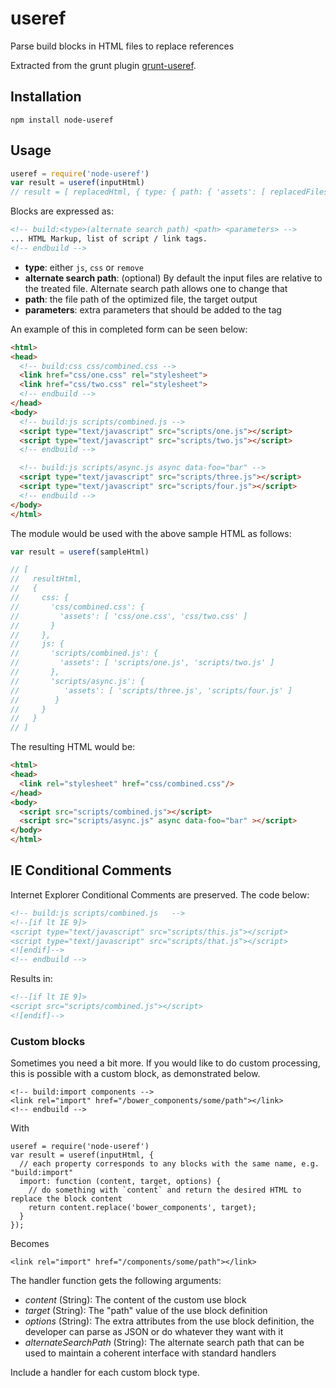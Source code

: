 # useref

Parse build blocks in HTML files to replace references

Extracted from the grunt plugin [grunt-useref](https://github.com/pajtai/grunt-useref).

## Installation

```
npm install node-useref
```

## Usage

```js
useref = require('node-useref')
var result = useref(inputHtml)
// result = [ replacedHtml, { type: { path: { 'assets': [ replacedFiles] }}} ]
```


Blocks are expressed as:

```html
<!-- build:<type>(alternate search path) <path> <parameters> -->
... HTML Markup, list of script / link tags.
<!-- endbuild -->
```

- **type**: either `js`, `css` or `remove`
- **alternate search path**: (optional) By default the input files are relative to the treated file. Alternate search path allows one to change that
- **path**: the file path of the optimized file, the target output
- **parameters**: extra parameters that should be added to the tag

An example of this in completed form can be seen below:

```html
<html>
<head>
  <!-- build:css css/combined.css -->
  <link href="css/one.css" rel="stylesheet">
  <link href="css/two.css" rel="stylesheet">
  <!-- endbuild -->
</head>
<body>
  <!-- build:js scripts/combined.js -->
  <script type="text/javascript" src="scripts/one.js"></script>
  <script type="text/javascript" src="scripts/two.js"></script>
  <!-- endbuild -->

  <!-- build:js scripts/async.js async data-foo="bar" -->
  <script type="text/javascript" src="scripts/three.js"></script>
  <script type="text/javascript" src="scripts/four.js"></script>
  <!-- endbuild -->
</body>
</html>
```

The module would be used with the above sample HTML as follows:

```js
var result = useref(sampleHtml)

// [
//   resultHtml,
//   {
//     css: {
//       'css/combined.css': {
//         'assets': [ 'css/one.css', 'css/two.css' ]
//       }
//     },
//     js: {
//       'scripts/combined.js': {
//         'assets': [ 'scripts/one.js', 'scripts/two.js' ]
//       },
//       'scripts/async.js': {
//          'assets': [ 'scripts/three.js', 'scripts/four.js' ]
//        }
//     }
//   }
// ]
```


The resulting HTML would be:

```html
<html>
<head>
  <link rel="stylesheet" href="css/combined.css"/>
</head>
<body>
  <script src="scripts/combined.js"></script>
  <script src="scripts/async.js" async data-foo="bar" ></script>
</body>
</html>
```

## IE Conditional Comments

Internet Explorer Conditional Comments are preserved. The code below:

```html
<!-- build:js scripts/combined.js   -->
<!--[if lt IE 9]>
<script type="text/javascript" src="scripts/this.js"></script>
<script type="text/javascript" src="scripts/that.js"></script>
<![endif]-->
<!-- endbuild -->
```

Results in:

```html
<!--[if lt IE 9]>
<script src="scripts/combined.js"></script>
<![endif]-->
```

### Custom blocks

Sometimes you need a bit more. If you would like to do custom processing, this is possible with a custom block, as demonstrated below.

```
<!-- build:import components -->
<link rel="import" href="/bower_components/some/path"></link>
<!-- endbuild -->
```

With

```
useref = require('node-useref')
var result = useref(inputHtml, {
  // each property corresponds to any blocks with the same name, e.g. "build:import"
  import: function (content, target, options) {
    // do something with `content` and return the desired HTML to replace the block content
    return content.replace('bower_components', target);
  }
});
```

Becomes

```
<link rel="import" href="/components/some/path"></link>
```

The handler function gets the following arguments:

- *content* (String): The content of the custom use block
- *target* (String): The "path" value of the use block definition
- *options* (String): The extra attributes from the use block definition, the developer can parse as JSON or do whatever they want with it
- *alternateSearchPath* (String): The alternate search path that can be used to maintain a coherent interface with standard handlers

Include a handler for each custom block type.